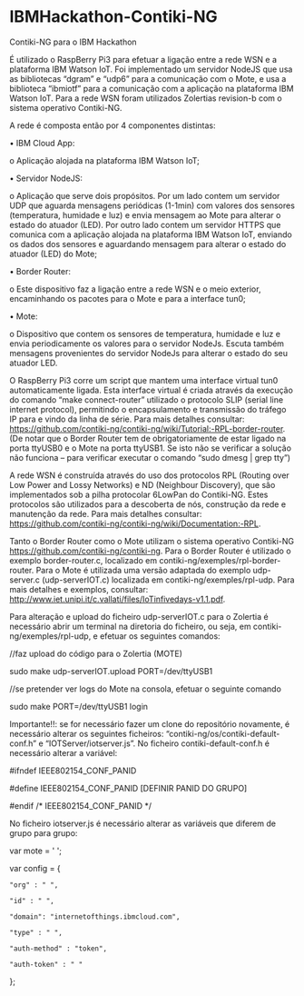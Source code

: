 # IBMHackathon-Contiki-NG
Contiki-NG para o IBM Hackathon


É utilizado o RaspBerry Pi3 para efetuar a ligação entre a rede WSN e a plataforma IBM Watson IoT. Foi implementado um servidor NodeJS que usa as bibliotecas “dgram” e “udp6” para a comunicação com o Mote, e usa a biblioteca “ibmiotf” para a comunicação com a aplicação na plataforma IBM Watson IoT. Para a rede WSN foram utilizados Zolertias revision-b com o sistema operativo Contiki-NG.

A rede é composta então por 4 componentes distintas:

•	IBM Cloud App:

o	Aplicação alojada na plataforma IBM Watson IoT;

•	Servidor NodeJS:

o	Aplicação que serve dois propósitos. Por um lado contem um servidor UDP que aguarda mensagens periódicas (1-1min) com valores dos sensores (temperatura, humidade e luz) e envia mensagem ao Mote para alterar o estado do atuador (LED). Por outro lado contem um servidor HTTPS que comunica com a aplicação alojada na plataforma IBM Watson IoT, enviando os dados dos sensores e aguardando mensagem para alterar o estado do atuador (LED) do Mote;

•	Border Router:

o	Este dispositivo faz a ligação entre a rede WSN e o meio exterior, encaminhando os pacotes para o Mote e para a interface tun0;

•	Mote:

o	Dispositivo que contem os sensores de temperatura, humidade e luz e envia periodicamente os valores para o servidor NodeJs. Escuta também mensagens provenientes do servidor NodeJs para alterar o estado do seu atuador LED. 




O RaspBerry Pi3 corre um script que mantem uma interface virtual tun0 automaticamente ligada. Esta interface virtual é criada através da execução do comando “make connect-router” utilizado o protocolo SLIP (serial line internet protocol), permitindo o encapsulamento e transmissão do tráfego IP para e vindo da linha de série. Para mais detalhes consultar: https://github.com/contiki-ng/contiki-ng/wiki/Tutorial:-RPL-border-router. (De notar que o Border Router tem de obrigatoriamente de estar ligado na porta ttyUSB0 e o Mote na porta ttyUSB1. Se isto não se verificar a solução não funciona – para verificar executar o comando “sudo dmesg | grep tty”)

A rede WSN é construída através do uso dos protocolos RPL (Routing over Low Power and Lossy Networks) e ND (Neighbour Discovery), que são implementados sob a pilha protocolar 6LowPan do Contiki-NG. Estes protocolos são utilizados para a descoberta de nós, construção da rede e manutenção da rede. Para mais detalhes consultar: https://github.com/contiki-ng/contiki-ng/wiki/Documentation:-RPL.

Tanto o Border Router como o Mote utilizam o sistema operativo Contiki-NG https://github.com/contiki-ng/contiki-ng. Para o Border Router é utilizado o exemplo border-router.c, localizado em contiki-ng/exemples/rpl-border-router. Para o Mote é utilizada uma versão adaptada do exemplo udp-server.c (udp-serverIOT.c) localizada em contiki-ng/exemples/rpl-udp. Para mais detalhes e exemplos, consultar: http://www.iet.unipi.it/c.vallati/files/IoTinfivedays-v1.1.pdf.

Para alteração e upload do ficheiro udp-serverIOT.c para o Zolertia é necessário abrir um terminal na diretoria do ficheiro, ou seja, em contiki-ng/exemples/rpl-udp, e efetuar os seguintes comandos:

//faz upload do código para o Zolertia (MOTE)

sudo make udp-serverIOT.upload PORT=/dev/ttyUSB1  

//se pretender ver logs do Mote na consola, efetuar o seguinte comando

sudo make PORT=/dev/ttyUSB1 login



Importante!!: 
se for necessário fazer um clone do repositório novamente, é necessário alterar os seguintes ficheiros: “contiki-ng/os/contiki-default-conf.h” e “IOTServer/iotserver.js”. No ficheiro contiki-default-conf.h é necessário alterar a variável:

#ifndef IEEE802154_CONF_PANID

#define IEEE802154_CONF_PANID [DEFINIR PANID DO GRUPO]

#endif /* IEEE802154_CONF_PANID */

No ficheiro iotserver.js é necessário alterar as variáveis que diferem de grupo para grupo: 

var mote = ' ';

var config = {

    "org" : " ",
    
    "id" : " ",
    
    "domain": "internetofthings.ibmcloud.com",
    
    "type" : " ",
    
    "auth-method" : "token",
    
    "auth-token" : " "
    
};

